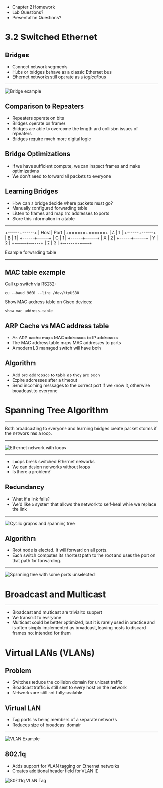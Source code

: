- Chapter 2 Homework
- Lab Questions?
- Presentation Questions?

3.2 Switched Ethernet
=====================

Bridges
-------

- Connect network segments
- Hubs or bridges behave as a classic Ethernet bus
- Ethernet networks still operate as a *logical* bus

---

![Bridge example](https://book.systemsapproach.org/_images/f03-09-9780123850591.png)

Comparison to Repeaters
-----------------------

- Repeaters operate on bits
- Bridges operate on frames
- Bridges are able to overcome the length and collision issues of repeaters
- Bridges require much more digital logic

Bridge Optimizations
--------------------

- If we have sufficient compute, we can inspect frames and make optimizations
- We don't need to forward all packets to everyone

Learning Bridges
----------------

- How can a bridge decide where packets must go?
- Manually configured forwarding table
- Listen to frames and map src addresses to ports
- Store this information in a table

---

+------+------+
| Host | Port |
+======+======+
| A    | 1    |
+------+------+
| B    | 1    |
+------+------+
| C    | 1    |
+------+------+
| X    | 2    |
+------+------+
| Y    | 2    |
+------+------+
| Z    | 2    |
+------+------+

Example forwarding table

---

MAC table example
-----------------

Call up switch via RS232:

`cu --baud 9600 --line /dev/ttyUSB0`

Show MAC address table on Cisco devices:

`show mac address-table`

ARP Cache vs MAC address table
------------------------------

- An ARP cache maps MAC addresses to IP addresses
- The MAC address table maps MAC addresses to ports
- A modern L3 managed switch will have both

Algorithm
---------

- Add src addresses to table as they are seen
- Expire addresses after a timeout
- Send incoming messages to the correct port if we know it, otherwise broadcast to everyone

Spanning Tree Algorithm
=======================

---

Both broadcasting to everyone and learning bridges create packet storms if the network has a loop.

---

![Ethernet network with loops](https://book.systemsapproach.org/_images/Slide5.png)

---

- Loops break switched Ethernet networks
- We can design networks without loops
- Is there a problem?

Redundancy
----------

- What if a link fails?
- We'd like a system that allows the network to self-heal while we replace the link

---

![Cyclic graphs and spanning tree](https://book.systemsapproach.org/_images/f03-11-9780123850591.png)

Algorithm
---------

- Root node is elected. It will forward on all ports.
- Each switch computes its shortest path to the root and uses the port on that path for forwarding.

---

![Spanning tree with some ports unselected](https://book.systemsapproach.org/_images/Slide6.png)

Broadcast and Multicast
=======================

---

- Broadcast and multicast are trivial to support 
- We transmit to everyone
- Multicast could be better optimized, but it is rarely used in practice and is often simply implemented as broadcast, leaving hosts to discard frames not intended for them

Virtual LANs (VLANs)
====================

Problem
-------

- Switches reduce the collision domain for unicast traffic
- Broadcast traffic is still sent to every host on the network
- Networks are still not fully scalable

Virtual LAN
-----------

- Tag ports as being members of a separate networks
- Reduces size of broadcast domain

---

![VLAN Example](https://book.systemsapproach.org/_images/Slide7.png)

802.1q
------

- Adds support for VLAN tagging on Ethernet networks
- Creates additional header field for VLAN ID

![802.11q VLAN Tag](https://book.systemsapproach.org/_images/Slide42.png)
